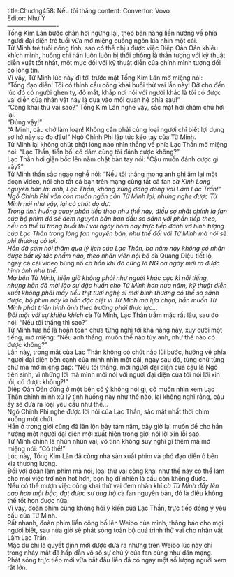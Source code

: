 title:Chương458: Nếu tôi thắng
content:
Convertor: Vovo<br>Editor: Như Ý<br>————————-<br>Tống Kim Lân bước chân hơi ngừng lại, theo bản năng liền hướng về phía người đại diện trẻ tuổi vừa mở miệng cuồng ngôn kia nhìn một cái.<br>Từ Minh trẻ tuổi nóng tính, sao có thể chịu được việc Diệp Oản Oản khiêu khích mình, huống chi hắn luôn luôn bị thổi phồng là thần tượng với kỹ thuật diễn xuất tốt nhất, một mực đối với kỹ thuật diễn của chính mình tương đối có lòng tin.<br>Vì vậy, Từ Minh lúc này đi tới trước mặt Tống Kim Lân mở miệng nói:<br>“Tống đạo diễn! Tôi có thỉnh cầu công khai buổi thử vai lần này! Đỡ cho đến lúc đó có người ghen tỵ, đỏ mắt, khắp nơi nói với người khác là tôi có được vai diễn của nhân vật này là dựa vào mối quan hệ phía sau!”<br>“Công khai thử vai sao?” Tống Kim Lân nghe vậy, sắc mặt hơi chăm chú hởi lại.<br>“Đúng vậy!”<br>“A Minh, cậu chớ làm loạn! Không cần phải cùng loại người chỉ biết lợi dụng sơ hở này so đo đâu!” Ngô Chính Phi lập tức kéo tay của Từ Minh.<br>Từ Minh lại không chút phật lòng nào nhìn thẳng về phía Lạc Thần mở miệng nói: “Lạc Thần, tiền bối có dám cùng tôi đánh cược không?”<br>Lạc Thần hơi giận bốc lên nắm chặt bàn tay nói: “Cậu muốn đánh cược gì vậy?”<br>Từ Minh thần sắc ngạo nghễ nói: “Nếu tôi thắng mong anh ghi âm lại một đoạn video, nói cho tất cả bạn trên mạng cùng tất cả fan c*̉a Kinh Long nguyên bản là: anh, Lạc Thần, không xứng đáng đóng vai Lâm Lạc Trần!”<br>Ngô Chính Phi vốn còn muốn ngăn cản Từ Minh lại, nhưng nghe được Từ Minh nói như vậy, lại có chút do dự.<br>Trong tình huống quay phần tiếp theo như thế này, điều sợ nhất chính là fan của bộ phim đó sẽ đem nguyên bản ban đầu so sánh với phần tiếp theo, nếu có thể từ trong buổi thử vai ngày hôm nay trực tiếp đánh vỡ hình tượng của Lạc Thần trong lòng fan nguyên bản, như thế đối với Từ Minh mà nói sẽ phi thường có lợi.<br>Hắn đã sớm hỏi thăm qua lý lịch của Lạc Thần, ba năm này không có nhận được bất kỳ tác phẩm nào, theo nhân viên nội bộ c*̉a Quang Diệu tiết lộ, ngay cả cái video bùng nổ c*̉a hắn khi đó cũng là NG cả ngày mới ra được hình ảnh như thế.<br>Mà bên Từ Minh, hiện giờ không phải như người khác cực kì nổi tiếng, nhưng hắn đã mời lão sư đặc huấn cho Từ Minh hơn nửa năm, kỹ thuật diễn xuất không phải mấy tiểu thịt tươi nghệ sĩ mới bình thường có thể so sánh được, bộ phim này là hắn đặc biệt vì Từ Minh mà lựa chọn, hắn muốn Từ Minh phát triển hình ảnh theo trường phái thực lực…<br>Đối mặt với sự khiêu khích c*̉a Từ Minh, Lạc Thần trầm mặc rất lâu, sau đó nói: “Nếu tôi thắng thì sao?”<br>Từ Minh tựa hồ là hoàn toàn chưa từng nghĩ tới khả năng này, xuy cười một tiếng, mở miệng: “Nếu anh thắng, muốn thế nào tùy anh, như thế nào có được không?”<br>Lần này, trong mắt của Lạc Thần không có chút nào lùi bước, hướng về phía người đại diện bên cạnh của mình nhìn một cái, ngay sau đó, từng chữ từng chữ mà mở miệng đáp: “Nếu tôi thắng, mời người đại diện của cậu là Ngô tiên sinh, vì những lời mà mình mới nói với người đại diện của tôi nói lời xin lỗi, có được không?!”<br>Diệp Oản Oản đứng ở một bên cố ý không nói gì, cô muốn nhìn xem Lạc Thần chính mình xử lý tình huống này như thế nào, lại không nghĩ rằng, cậu ấy sẽ đưa ra loại yêu cầu như thế…<br>Ngô Chính Phi nghe được lời nói của Lạc Thần, sắc mặt nhất thời chìm xuống một chút.<br>Hắn ở trong giới cũng đã lăn lộn bảy tám năm, bây giờ lại muốn để cho hắn hướng một người đại diện mới xuất hiện trong giới nói lời xin lỗi sao.<br>Từ Minh chính là nhún nhún vai, vô tình không suy nghĩ gì thêm mà mở miệng nói: “Có thể!”<br>Lúc này, Tống Kim Lân đã cùng nhà sản xuất phim và phó đạo diễn ở bên kia thương lượng.<br>Đối với đoàn làm phim mà nói, loại thử vai công khai như thế này có thể làm cho mọi việc trở nên hot hơn, bọn họ dĩ nhiên là cầu còn không được.<br>Nếu có thể mượn việc công khai thử vai đem nhân khí c*̉a Từ Minh đẩy lên cao hơn một bậc, đạt được sự ủng hộ c*̉a fan nguyên bản, đó là điều không thể tốt hơn được nữa.<br>Vì vậy, đoàn phim cũng không hỏi ý kiến của Lạc Thần, trực tiếp đồng ý yêu cầu của Từ Minh.<br>Rất nhanh, đoàn phim liền công bố lên Weibo của mình, thông báo cho mọi người biết, sau nửa giờ sẽ phát sóng toàn bộ quá trình thử vai cho nhân vật Lâm Lạc Trần.<br>Mặc dù chỉ là quyết định mới được đưa ra nhưng trên Weibo lúc này chỉ trong nháy mắt đã hấp dẫn vô số sự chú ý của fan cũng như dân mạng.<br>Phát sóng trực tiếp mới vừa bắt đầu liền đã có ngay một số lượng người xem rất lớn.